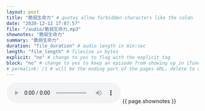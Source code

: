 ```yaml
---
layout: post
title: "脆弱生命力" # quotes allow forbidden characters like the colon
date: "2020-12-12 17:07:57"
file: "/audio/脆弱生命力.mp3"
shownotes: "脆弱生命力"
summary: "脆弱生命力"
duration: "file_duration" # audio length in min:sec
length: "file_length" # filesize in bytes
explicit: "no" # change to yes to flag with the explicit tag
block: "no" # change to yes to keep an episode from showing up in iTunes
# permalink: /1 # will be the ending part of the pages URL, delete to default to the title
---
```


<audio controls>
<source src="{{site.url}}{{site.baseurl}}{{ page.file }}" type="audio/x-mp3">
Your browser does not support the audio element.
</audio>
{{ page.shownotes }}
